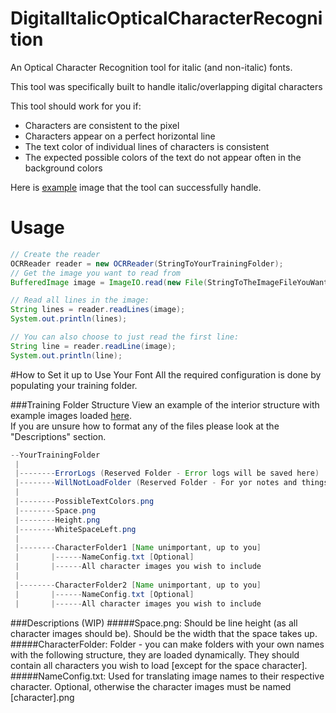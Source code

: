# DigitalItalicOpticalCharacterRecognition
An Optical Character Recognition tool for italic (and non-italic) fonts.

This tool was specifically built to handle italic/overlapping digital characters


This tool should work for you if:
- Characters are consistent to the pixel
- Characters appear on a perfect horizontal line
- The text color of individual lines of characters is consistent
- The expected possible colors of the text do not appear often in the background colors

Here is [example](https://github.com/Sel-en-ium/DigitalItalicOpticalCharacterRecognition/blob/master/ExampleImage.png) image that the tool can successfully handle. 


# Usage
```java
// Create the reader
OCRReader reader = new OCRReader(StringToYourTrainingFolder);
// Get the image you want to read from
BufferedImage image = ImageIO.read(new File(StringToTheImageFileYouWantToReadFrom));

// Read all lines in the image:
String lines = reader.readLines(image);
System.out.println(lines);

// You can also choose to just read the first line:
String line = reader.readLine(image);
System.out.println(line);
```

#How to Set it up to Use Your Font
All the required configuration is done by populating your training folder.

###Training Folder Structure
View an example of the interior structure with example images loaded  [here](https://github.com/Sel-en-ium/DigitalItalicOpticalCharacterRecognition/tree/master/OcrTraining).  
If you are unsure how to format any of the files please look at the "Descriptions" section.

```java
--YourTrainingFolder
 |
 |--------ErrorLogs (Reserved Folder - Error logs will be saved here)
 |--------WillNotLoadFolder (Reserved Folder - For yor notes and things)
 |
 |--------PossibleTextColors.png
 |--------Space.png
 |--------Height.png
 |--------WhiteSpaceLeft.png
 |
 |--------CharacterFolder1 [Name unimportant, up to you]
 |       |------NameConfig.txt [Optional]
 |       |------All character images you wish to include
 |
 |--------CharacterFolder2 [Name unimportant, up to you]
 |       |------NameConfig.txt [Optional]
 |       |------All character images you wish to include
```

###Descriptions (WIP)
#####Space.png:
Should be line height (as all character images should be).  Should be the width that the space takes up.
#####CharacterFolder: 
Folder - you can make folders with your own names with the following structure, they are loaded dynamically.  They should contain all characters you wish to load [except for the space character].
#####NameConfig.txt: 
Used for translating image names to their respective character.  Optional, otherwise the character images must be named [character].png

